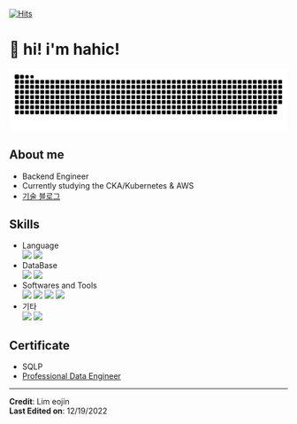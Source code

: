 [![Hits](https://hits.seeyoufarm.com/api/count/incr/badge.svg?url=https%3A%2F%2Fgithub.com%2Fhahic&count_bg=%23993DC8&title_bg=%23555555&icon=github.svg&icon_color=%23E7E7E7&title=hahic&edge_flat=false)](https://github.com/hahic)


# 👋 hi! i'm hahic!

<div align="center">
  <a href="https://1999azzar.github.io/1999AZZAR/">
    <img src="https://github.com/1999AZZAR/1999AZZAR/blob/main/resources/img/grid-snake.svg" alt="snake" />
  </a>
</div>

## About me
- Backend Engineer   
- Currently studying the CKA/Kubernetes & AWS    
- [기술 블로그](https://velog.io/@iaj0204)    

## Skills
- Language   
<img src="https://img.shields.io/badge/Python-3776AB?style=flat&logo=Python&logoColor=white"/></a> 
<img src="https://img.shields.io/badge/C%23-00599C?style=flat&logo=C#&logoColor=white"/></a>
- DataBase   
<img src="https://img.shields.io/badge/Postgresql-4169E1?style=flat&logo=Postgresql&logoColor=white"/></a> 
<img src="https://img.shields.io/badge/Microsoft SQL Server-CC2927?style=flat&logo=Microsoft SQL Server&logoColor=white"/></a>
- Softwares and Tools   
<img src="https://img.shields.io/badge/Kubernetes-326CE5?style=flat&logo=Kubernetes&logoColor=white"/></a> 
<img src="https://img.shields.io/badge/Docker-2496ED?style=flat&logo=Docker&logoColor=white"/></a>
<img src="https://img.shields.io/badge/GCP-4285F4?style=flat&logo=Google Cloud&logoColor=white"/></a>
<img src="https://img.shields.io/badge/AWS-232F3E?style=flat&logo=Amazon AWS&logoColor=white"/></a>
- 기타   
<img src="https://img.shields.io/badge/Redis-DC382D?style=flat&logo=Redis&logoColor=white"/></a>
<img src="https://img.shields.io/badge/Linux-FCC624?style=flat&logo=Linux&logoColor=white"/></a>

## Certificate
- SQLP
- [Professional Data Engineer](https://www.credential.net/bed462af-606b-4621-9a34-5bdb9738ccac?key=98191ca3a3f100cdfbeca3e86b1bb4b34df1ff8582810fd5211d13a308bef51f)
---

**Credit**: Lim eojin   
**Last Edited on**: 12/19/2022
